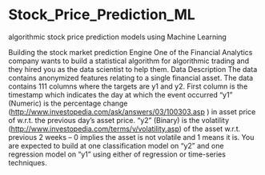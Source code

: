 # Stock_Price_Prediction_ML
algorithmic stock price prediction models using Machine Learning

Building the stock market prediction Engine
One of the Financial Analytics company wants to build a statistical algorithm for algorithmic trading and they hired you as the data scientist to help them.
Data Description
The data contains anonymized features relating to a single financial asset. The data contains 111 columns where the targets are y1 and y2.
First column is the timestamp which indicates the day at which the event occurred
“y1” (Numeric) is the percentage change (http://www.investopedia.com/ask/answers/03/100303.asp ) in asset price of w.r.t. the previous day’s asset price.
“y2” (Binary) is the volatility (http://www.investopedia.com/terms/v/volatility.asp) of the asset w.r.t. previous 2 weeks – 0 implies the asset is not volatile and 1 means it is.
You are expected to build at one classification model on “y2” and one regression model on “y1” using either of regression or time-series techniques.
